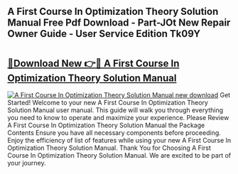 ## A First Course In Optimization Theory Solution Manual Free Pdf Download - Part-JOt New Repair Owner Guide - User Service Edition Tk09Y

# <h2><a href="http://bc98251.oget.top/?id=A+First+Course+In+Optimization+Theory+Solution+Manual">🔗Download New 👉🔴 A First Course In Optimization Theory Solution Manual</a></h2>

[![A First Course In Optimization Theory Solution Manual new download](https://i.imgur.com/5g1atiW.png)](http://bc98251.oget.top/?id=A+First+Course+In+Optimization+Theory+Solution+Manual)
Get Started! Welcome to your new A First Course In Optimization Theory Solution Manual user manual. This guide will walk you through everything you need to know to operate and maximize your experience. Please Review A First Course In Optimization Theory Solution Manual the Package Contents Ensure you have all necessary components before proceeding. Enjoy the efficiency of list of features while using your new A First Course In Optimization Theory Solution Manual. Thank You for Choosing A First Course In Optimization Theory Solution Manual. We are excited to be part of your journey.
